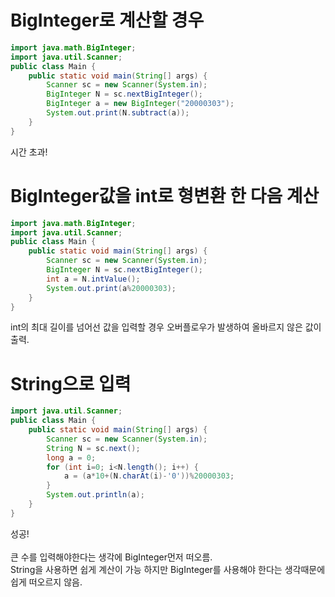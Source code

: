 # BigInteger로 계산할 경우

```java
import java.math.BigInteger;
import java.util.Scanner;
public class Main {
	public static void main(String[] args) {
		Scanner sc = new Scanner(System.in);
		BigInteger N = sc.nextBigInteger();
		BigInteger a = new BigInteger("20000303");
		System.out.print(N.subtract(a));
	}
}
```
시간 초과!

# BigInteger값을 int로 형변환 한 다음 계산

```java
import java.math.BigInteger;
import java.util.Scanner;
public class Main {
	public static void main(String[] args) {
		Scanner sc = new Scanner(System.in);
		BigInteger N = sc.nextBigInteger();
		int a = N.intValue();
		System.out.print(a%20000303);
	}
}
```
int의 최대 길이를 넘어선 값을 입력할 경우 오버플로우가 발생하여 올바르지 않은 값이 출력.

# String으로 입력

```java
import java.util.Scanner;
public class Main {
	public static void main(String[] args) {
		Scanner sc = new Scanner(System.in);
		String N = sc.next();
		long a = 0;
		for (int i=0; i<N.length(); i++) {
			a = (a*10+(N.charAt(i)-'0'))%20000303;
		}
		System.out.println(a);
	}
}
```

성공! <br>
<br>
큰 수를 입력해야한다는 생각에 BigInteger먼저 떠오름.<br>
String을 사용하면 쉽게 계산이 가능 하지만 BigInteger를 사용해야 한다는 생각때문에 쉽게 떠오르지 않음.<br>
